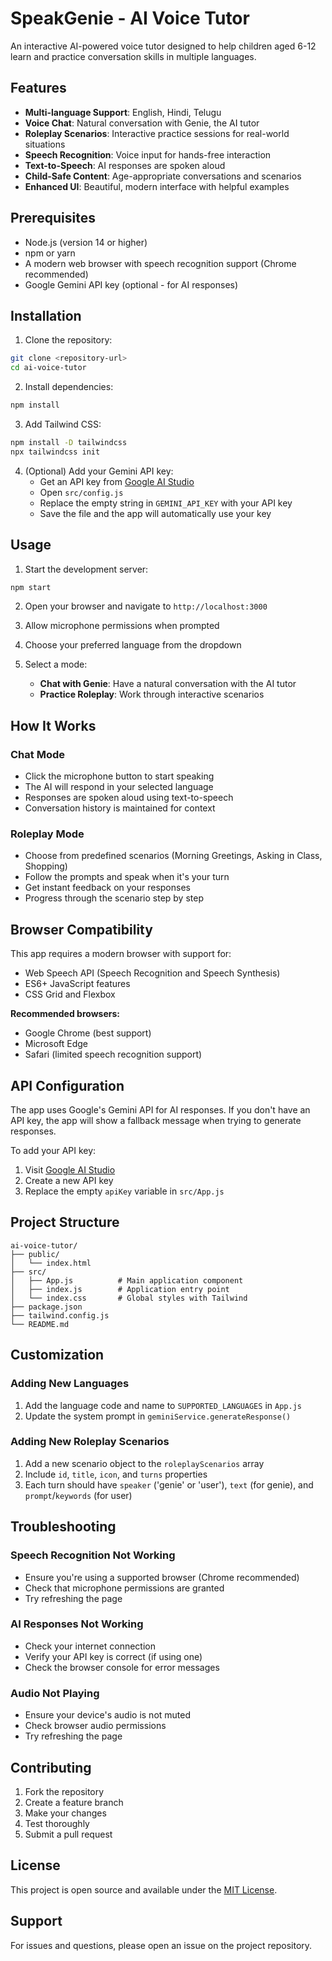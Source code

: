 # SpeakGenie - AI Voice Tutor

An interactive AI-powered voice tutor designed to help children aged 6-12 learn and practice conversation skills in multiple languages.

## Features

- **Multi-language Support**: English, Hindi, Telugu
- **Voice Chat**: Natural conversation with Genie, the AI tutor
- **Roleplay Scenarios**: Interactive practice sessions for real-world situations
- **Speech Recognition**: Voice input for hands-free interaction
- **Text-to-Speech**: AI responses are spoken aloud
- **Child-Safe Content**: Age-appropriate conversations and scenarios
- **Enhanced UI**: Beautiful, modern interface with helpful examples

## Prerequisites

- Node.js (version 14 or higher)
- npm or yarn
- A modern web browser with speech recognition support (Chrome recommended)
- Google Gemini API key (optional - for AI responses)

## Installation

1. Clone the repository:
```bash
git clone <repository-url>
cd ai-voice-tutor
```

2. Install dependencies:
```bash
npm install
```

3. Add Tailwind CSS:
```bash
npm install -D tailwindcss
npx tailwindcss init
```

4. (Optional) Add your Gemini API key:
   - Get an API key from [Google AI Studio](https://makersuite.google.com/app/apikey)
   - Open `src/config.js`
   - Replace the empty string in `GEMINI_API_KEY` with your API key
   - Save the file and the app will automatically use your key

## Usage

1. Start the development server:
```bash
npm start
```

2. Open your browser and navigate to `http://localhost:3000`

3. Allow microphone permissions when prompted

4. Choose your preferred language from the dropdown

5. Select a mode:
   - **Chat with Genie**: Have a natural conversation with the AI tutor
   - **Practice Roleplay**: Work through interactive scenarios

## How It Works

### Chat Mode
- Click the microphone button to start speaking
- The AI will respond in your selected language
- Responses are spoken aloud using text-to-speech
- Conversation history is maintained for context

### Roleplay Mode
- Choose from predefined scenarios (Morning Greetings, Asking in Class, Shopping)
- Follow the prompts and speak when it's your turn
- Get instant feedback on your responses
- Progress through the scenario step by step

## Browser Compatibility

This app requires a modern browser with support for:
- Web Speech API (Speech Recognition and Speech Synthesis)
- ES6+ JavaScript features
- CSS Grid and Flexbox

**Recommended browsers:**
- Google Chrome (best support)
- Microsoft Edge
- Safari (limited speech recognition support)

## API Configuration

The app uses Google's Gemini API for AI responses. If you don't have an API key, the app will show a fallback message when trying to generate responses.

To add your API key:
1. Visit [Google AI Studio](https://makersuite.google.com/app/apikey)
2. Create a new API key
3. Replace the empty `apiKey` variable in `src/App.js`

## Project Structure

```
ai-voice-tutor/
├── public/
│   └── index.html
├── src/
│   ├── App.js          # Main application component
│   ├── index.js        # Application entry point
│   └── index.css       # Global styles with Tailwind
├── package.json
├── tailwind.config.js
└── README.md
```

## Customization

### Adding New Languages
1. Add the language code and name to `SUPPORTED_LANGUAGES` in `App.js`
2. Update the system prompt in `geminiService.generateResponse()`

### Adding New Roleplay Scenarios
1. Add a new scenario object to the `roleplayScenarios` array
2. Include `id`, `title`, `icon`, and `turns` properties
3. Each turn should have `speaker` ('genie' or 'user'), `text` (for genie), and `prompt`/`keywords` (for user)

## Troubleshooting

### Speech Recognition Not Working
- Ensure you're using a supported browser (Chrome recommended)
- Check that microphone permissions are granted
- Try refreshing the page

### AI Responses Not Working
- Check your internet connection
- Verify your API key is correct (if using one)
- Check the browser console for error messages

### Audio Not Playing
- Ensure your device's audio is not muted
- Check browser audio permissions
- Try refreshing the page

## Contributing

1. Fork the repository
2. Create a feature branch
3. Make your changes
4. Test thoroughly
5. Submit a pull request

## License

This project is open source and available under the [MIT License](LICENSE).

## Support

For issues and questions, please open an issue on the project repository.
